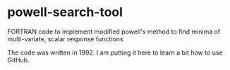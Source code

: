 # powell-search-tool
FORTRAN code to implement modified powell's method to find minima of multi-variate, scalar response functions

The code was written in 1992.  I am putting it here to learn a bit how to use GitHub.

